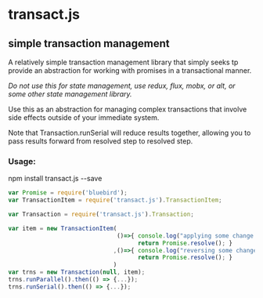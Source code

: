 # transact.js

## simple transaction management

A relatively simple transaction management library that simply seeks tp provide an abstraction for working with promises in a transactional manner.

*Do not use this for state management, use redux, flux, mobx, or alt, or some other state management library.*

Use this as an abstraction for managing complex transactions that involve side effects outside of your immediate system.

Note that Transaction.runSerial will reduce results together, allowing you to pass results forward from resolved step to resolved step.

### Usage:

npm install transact.js --save

```javascript
var Promise = require('bluebird');
var TransactionItem = require('transact.js').TransactionItem;

var Transaction = require('transact.js').Transaction;

var item = new TransactionItem( 
                               ()=>{ console.log("applying some change to some system"); 
                                     return Promise.resolve(); } 
                              ,()=>{ console.log("reversing some change to some system"); 
                                     return Promise.resolve(); } 
                              ) 
var trns = new Transaction(null, item); 
trns.runParallel().then(() => {...}); 
trns.runSerial().then(() => {...});
```
